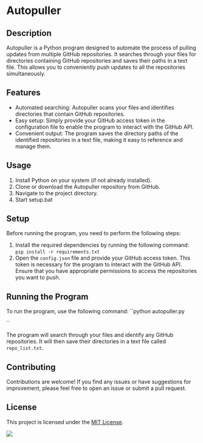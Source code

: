 # Autopuller

## Description
Autopuller is a Python program designed to automate the process of pulling updates from multiple GitHub repositories. It searches through your files for directories containing GitHub repositories and saves their paths in a text file. This allows you to conveniently push updates to all the repositories simultaneously.

## Features
- Automated searching: Autopuller scans your files and identifies directories that contain GitHub repositories.
- Easy setup: Simply provide your GitHub access token in the configuration file to enable the program to interact with the GitHub API.
- Convenient output: The program saves the directory paths of the identified repositories in a text file, making it easy to reference and manage them.

## Usage
1. Install Python on your system (if not already installed).
2. Clone or download the Autopuller repository from GitHub.
3. Navigate to the project directory.
4. Start setup.bat


## Setup
Before running the program, you need to perform the following steps:

1. Install the required dependencies by running the following command:
``pip install -r requirements.txt``
2. Open the `config.json` file and provide your GitHub access token. This token is necessary for the program to interact with the GitHub API. Ensure that you have appropriate permissions to access the repositories you want to push.

## Running the Program
To run the program, use the following command:
``python autopuller.py

``

The program will search through your files and identify any GitHub repositories. It will then save their directories in a text file called `repo_list.txt`.

## Contributing
Contributions are welcome! If you find any issues or have suggestions for improvement, please feel free to open an issue or submit a pull request.

## License
This project is licensed under the [MIT License](LICENSE).

<a href="https://visitorbadge.io/status?path=https%3A%2F%2Fgithub.com%2Fisaaclins%2FAutopull"><img src="https://api.visitorbadge.io/api/visitors?path=https%3A%2F%2Fgithub.com%2Fisaaclins%2FAutopull&label=VISITORS%3A&labelColor=%230d1117&countColor=%230d1117" /></a>
